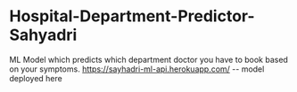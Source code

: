 # Hospital-Department-Predictor-Sahyadri
 ML Model which predicts which department doctor you have to book based on your symptoms.
https://sayhadri-ml-api.herokuapp.com/ -- model deployed here
